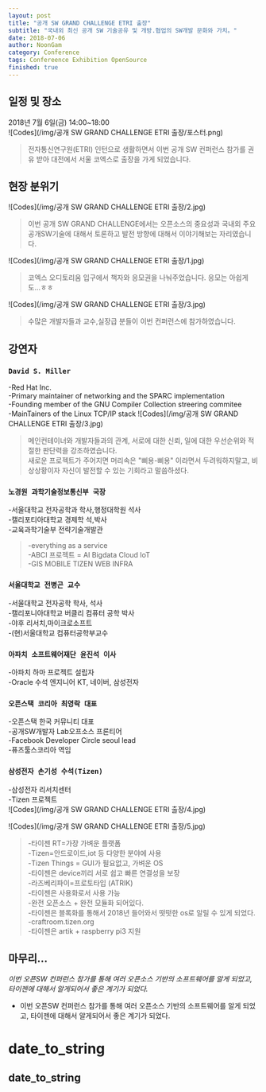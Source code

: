```yaml
---
layout: post
title: "공개 SW GRAND CHALLENGE ETRI 출장"
subtitle: "국내외 최신 공개 SW 기술공유 및 개방.협업의 SW개발 문화와 가치。"
date: 2018-07-06
author: NoonGam
category: Conference
tags: Confereence Exhibition OpenSource
finished: true
---
```


## 일정 및 장소

<span class="evidence">2018년 7월 6일(금) 14:00~18:00<br></span>
![Codes](/img/공개 SW GRAND CHALLENGE ETRI 출장/포스터.png)
>전자통신연구원(ETRI) 인턴으로 생활하면서 이번 공개 SW 컨퍼런스 참가를 권유 받아 대전에서 서울 코엑스로 출장을 가게 되었습니다.


## 현장 분위기
![Codes](/img/공개 SW GRAND CHALLENGE ETRI 출장/2.jpg)
>이번 공개 SW GRAND CHALLENGE에서는 오픈소스의 중요성과 국내외 주요 공개SW기술에 대해서 토론하고
발전 방향에 대해서 이야기해보는 자리였습니다.


![Codes](/img/공개 SW GRAND CHALLENGE ETRI 출장/1.jpg)
>코엑스 오디토리움 입구에서 책자와 응모권을 나눠주었습니다. 응모는 아쉽게도...ㅎㅎ


![Codes](/img/공개 SW GRAND CHALLENGE ETRI 출장/3.jpg)


> 수많은 개발자들과 교수,실장급 분들이 이번 컨퍼런스에 참가하였습니다.

## 강연자
### ```David S. Miller```
-Red Hat Inc.<br>
-Primary maintainer of networking and the SPARC implementation<br>
-Founding member of the GNU Compiler Collection streering commitee<br>
-MainTainers of the Linux TCP/IP stack
![Codes](/img/공개 SW GRAND CHALLENGE ETRI 출장/3.jpg)
> 메인컨테이너와 개발자들과의 관계, 서로에 대한 신뢰, 일에 대한 우선순위와 적절한 판단력을
강조하였습니다.<br>
<span class="evidence">새로운 프로젝트가 주어지면 머리속은 "삐용-삐용" 이라면서 두려워하지말고, 비상상황이자 자신이 발전할 수 있는 기회라고 말씀하셨다.</span>

### ```노경원 과학기술정보통신부 국장```
-서울대학교 전자공학과 학사,행정대학원 석사<br>
-캘리포티아대학교 경제학 석,박사<br>
-교육과학기술부 전략기술개발관<br>

>-everything as a service<br>
-ABCI 프로젝트 =   AI  Bigdata  Cloud  IoT<br>
-GIS MOBILE TIZEN WEB INFRA<br>


### ```서울대학교 전병곤 교수```
-서울대학교 전자공학 학사, 석사<br>
-캘리포니아대학교 버클리 컴퓨터 공학 박사<br>
-야후 리서치,마이크로소프트<br>
-(현)서울대학교 컴퓨터공학부교수<br>

### ```아파치 소프트웨어재단 윤진석 이사```
-아파치 하마 프로젝트 설립자<br>
-Oracle 수석 엔지니어 KT, 네이버, 삼성전자<br>

### ```오픈스택 코리아 최영락 대표```
-오픈스택 한국 커뮤니티 대표<br>
-공개SW개발자 Lab오프소스 프론티어<br>
-Facebook Developer Circle seoul lead<br>
-퓨즈툴스코리아 역임<br>

### ```삼성전자 손기성 수석(Tizen)```
-삼성전자 리서치센터<br>
-Tizen 프로젝트<br>
![Codes](/img/공개 SW GRAND CHALLENGE ETRI 출장/4.jpg)

![Codes](/img/공개 SW GRAND CHALLENGE ETRI 출장/5.jpg)
> -타이젠 RT=가장 가벼운 플랫폼<br>
-Tizen=안드로이드,iot 등 다양한 분야에 사용<br>
-Tizen Things = GUI가 필요없고, 가벼운 OS<br>
-타이젠은 device끼리 서로 쉽고 빠른 연결성을 보장<br>
-라즈베리파이=프로토타입 (ATRIK)<br>
-타이젠은 사용화로서 사용 가능<br>
-완전 오픈소스 + 완전 모듈화 되어있다.<br>
-타이젠은 블록화를 통해서 2018년 들어와서 떳떳한 os로 알릴 수 있게 되었다.<br>
-craftroom.tizen.org<br>
-타이젠은 artik + raspberry pi3 지원<br>

## 마무리...
 *이번 오픈SW 컨퍼런스 참가를 통해 여러 오픈소스 기반의 소프트웨어를 알게 되었고,
타이젠에 대해서 알게되어서 좋은 계기가 되었다.*
 * 이번 오픈SW 컨퍼런스 참가를 통해 여러 오픈소스 기반의 소프트웨어를 알게 되었고,
타이젠에 대해서 알게되어서 좋은 계기가 되었다.

date_to_string
==============
date_to_string
-------------
